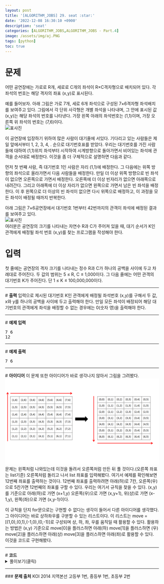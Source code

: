 ```yaml
---
layout: post
title: '[ALGORITHM_JOBS] 29. seat :star:'
date: '2022-12-08 16:30:10 +0900'
description: 'seat'
categories: [ALGORITHM_JOBS,ALGORITHM_JOBS - Part.4]
image: /assets/img/aj.PNG
tags: [python]
toc: true
---
```

# <b>문제</b>
어떤 공연장에는 가로로 R개, 세로로 C개의 좌석이 R×C격자형으로 배치되어 있다. 각 좌석의 번호는 해당 격자의 좌표 (x,y)로 표시된다.

예를 들어보자. 아래 그림은 가로 7개, 세로 6개 좌석으로 구성된 7×6격자형 좌석배치를 보여주고 있다. 그림에서 각 단위 사각형은 개별 좌석을 나타내며, 그 안에 표시된 값 (x,y)는 해당 좌석의 번호를 나타낸다. 가장 왼쪽 아래의 좌석번호는 (1,1)이며, 가장 오른쪽 위 좌석의 번호는 (7,6)이다.<br>
<img src="https://alms-problem.s3.ap-northeast-2.amazonaws.com/seat1.png" alt="표사진"><br>

이 공연장에 입장하기 위하여 많은 사람이 대기줄에 서있다. 기다리고 있는 사람들은 제일 앞에서부터 1, 2, 3, 4, . 순으로 대기번호표를 받았다. 우리는 대기번호를 가진 사람들에 대하여 (1,1)위치 좌석부터 시작하여 시계방향으로 돌아가면서 비어있는 좌석에 관객을 순서대로 배정한다. 이것을 좀 더 구체적으로 설명하면 다음과 같다.

먼저 첫 번째 사람, 즉 대기번호 1인 사람은 자리 (1,1)에 배정한다. 그 다음에는 위쪽 방향의 좌석으로 올라가면서 다음 사람들을 배정한다. 만일 더 이상 위쪽 방향으로 빈 좌석이 없으면 오른쪽으로 가면서 배정한다. 오른쪽에 더 이상 빈자리가 없으면 아래쪽으로 내려간다. 그리고 아래쪽에 더 이상 자리가 없으면 왼쪽으로 가면서 남은 빈 좌석을 배정한다. 이 후 왼쪽으로 더 이상의 빈 좌석이 없으면 다시 위쪽으로 배정하고, 이 과정을 모든 좌석이 배정될 때까지 반복한다.

아래 그림은 7×6공연장에서 대기번호 1번부터 42번까지의 관객이 좌석에 배정된 결과를 보여주고 있다.<br>
<img src="https://alms-problem.s3.ap-northeast-2.amazonaws.com/seat2.png" alt="표사진"><br>
여러분은 공연장의 크기를 나타내는 자연수 R과 C가 주어져 있을 때, 대기 순서가 K인 관객에게 배정될 좌석 번호 (x,y)를 찾는 프로그램을 작성해야 한다.
# <b>입력</b>
첫 줄에는 공연장의 격자 크기를 나타내는 정수 R과 C가 하나의 공백을 사이에 두고 차례대로 주어진다. 두 값의 범위는 5 ≤ R, C ≤ 1,000이다. 그 다음 줄에는 어떤 관객의 대기번호 K가 주어진다. 단 1 ≤ K ≤ 100,000,000이다.
<hr>
# <b>출력</b>
입력으로 제시된 대기번호 K인 관객에게 배정될 좌석번호 (x,y)를 구해서 두 값, x와 y를 하나의 공백을 사이에 두고 출력해야 한다. 만일 모든 좌석이 배정되어 해당 대기번호의 관객에게 좌석을 배정할 수 없는 경우에는 0(숫자 영)을 출력해야 한다.
<hr>
# <b>예제 입력</b><br>
<pre>
7 6
12
</pre>
<hr>
# <b>예제 출력</b><br>
<pre>
7 6
</pre>
<hr>
# <b>아이디어</b>
이 문제 또한 아이디어가 바로 생각나지 않아서 그림을 그려봤다.<br>
<span><img src="/assets/img/1/seat.png" alt="표사진"><br></span>
문제는 왼쪽처럼 나와있는데 이것을 돌려서 오른쪽처럼 만든 뒤 풀 것이다.(오른쪽 좌표는 list기준)
오른쪽처럼 돌리고 나서 list 좌표를 입력해봤다. 여기서 예제를 확인해보면 12번째 좌표를 출력하는 것이다.
12번째 좌표를 출력하려면 아래(하)로 7칸, 오른쪽(우)으로 5칸가면 12번째의 좌표를 구할 수 있다.
우리는 여기서 규칙을 찾을 수 있다.
(x,y)를 기준으로 아래(하)로 가면 (x+1,y) 오른쪽(우)으로 가면 (x,y+1), 위(상)로 가면 (x-1,y), 왼쪽(좌)으로 가면 (x,y-1)이다.<br>

이 규칙을 단지 for문으로는 구현할 수 없다는 생각이 들어서 다른 아이디어를 생각했다. 그 아이디어는 바로 상하좌우를 구분할 수 있는 리스트이다.
이 리스트는 move = [(1,0),(0,1),(-1,0),(0,-1)]로 구성되며 상, 하, 좌, 우를 움직일 때 활용할 수 있다.
활용하는 방법은 (x,y) 기준으로 move[0]을 플러스하면 아래(하) move[1]을 플러스하면 (우) move[2]을 플러스하면 아래(상) move[3]을 플러스하면 아래(좌)로 
활용할 수 있다. 이것을 코드로 구현해봤다.





<hr>
# <b>코드</b>

<details>
<summary id="summary1">풀이보기(클릭)</summary>
<div markdown="1">

~~~python
import sys
m, n = map(int, input().split())
k = int(input())

if k > m * n:
    print(0)
    sys.exit()

arr = [[0] * m for _ in range(n)]
arr[0][0] = 1
move = [(1,0),(0,1),(-1,0),(0,-1)]
change = 0
x, y = 0, 0

for i in range(2, k+1):
    while True:
        a, b = move[change]
        dx = x + a
        dy = y + b

        if n > dx >= 0 and m > dy >= 0 and arr[dx][dy] == 0:
            arr[dx][dy] = i
            x = dx
            y = dy
            break
        else:
            change = (change + 1) % 4

print(y + 1, x + 1)
~~~
</div>
</details>

<hr>
### <b>문제 출처</b>
KOI 2014 지역본선 고등부 1번, 중등부 1번, 초등부 2번  